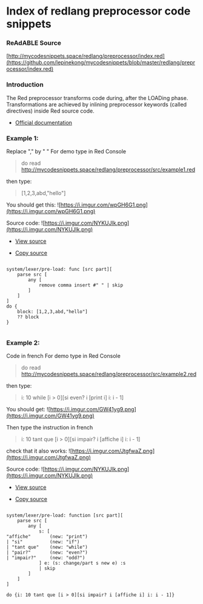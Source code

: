
# Index of redlang preprocessor code snippets


### ReAdABLE Source

[http://mycodesnippets.space/redlang/preprocessor/index.red](https://github.com/lepinekong/mycodesnippets/blob/master/redlang/preprocessor/index.red)


### Introduction

The Red preprocessor transforms code during, after the LOADing phase. Transformations are achieved by inlining preprocessor keywords (called directives) inside Red source code.

- [Official documentation](https://doc.red-lang.org/en/preprocessor.html)
                        

### Example 1:

Replace "," by " "
For demo type in Red Console
>do read http://mycodesnippets.space/redlang/preprocessor/src/example1.red

then type:
>[1,2,3,abd,"hello"]

You should get this:
![https://i.imgur.com/wpGH6G1.png](https://i.imgur.com/wpGH6G1.png)
                    
Source code: 
![https://i.imgur.com/NYKUJlk.png](https://i.imgur.com/NYKUJlk.png)
                    
- [View source](https://github.com/lepinekong/mycodesnippets/blob/master/preprocessor/src/example1.red)
                        
- [Copy source](https://raw.githubusercontent.com/lepinekong/mycodesnippets/master/preprocessor/src/example1.red)
                        


```

system/lexer/pre-load: func [src part][
    parse src [
        any [
            remove comma insert #" " | skip
        ]
    ]
]
do {
    block: [1,2,3,abd,"hello"] 
    ?? block
}           
        
```



### Example 2: 

Code in french
For demo type in Red Console
>do read http://mycodesnippets.space/redlang/preprocessor/src/example2.red

then type:
>i: 10 while [i > 0][si even? i [print i] i: i - 1]

You should get:
![https://i.imgur.com/GW41yg9.png](https://i.imgur.com/GW41yg9.png)
                    
Then type the instruction in french
>i: 10 tant que [i > 0][si impair? i [affiche i] i: i - 1]

check that it also works:
![https://i.imgur.com/JtgfwaZ.png](https://i.imgur.com/JtgfwaZ.png)
                    
Source code: 
![https://i.imgur.com/NYKUJlk.png](https://i.imgur.com/NYKUJlk.png)
                    
- [View source](https://github.com/lepinekong/mycodesnippets/blob/master/preprocessor/src/example2.red)
                        
- [Copy source](https://raw.githubusercontent.com/lepinekong/mycodesnippets/master/preprocessor/src/example2.red)
                        


```

system/lexer/pre-load: function [src part][
    parse src [
        any [
            s: [
"affiche"       (new: "print")
| "si"          (new: "if")
| "tant que"    (new: "while")
| "pair?"       (new: "even?")
| "impair?"     (new: "odd?")
            ] e: (s: change/part s new e) :s
            | skip
        ]
    ]
]

do {i: 10 tant que [i > 0][si impair? i [affiche i] i: i - 1]}            
        
```


